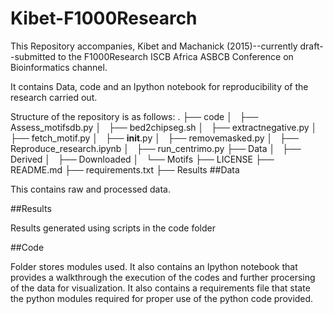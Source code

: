 # Kibet-F1000Research
This Repository accompanies, Kibet and Machanick (2015)--currently draft--submitted to the F1000Research ISCB 
Africa ASBCB Conference on Bioinformatics channel.

It contains Data, code and an Ipython notebook for reproducibility of the research carried out. 

Structure of the repository is as follows:
.
├── code
│   ├── Assess_motifsdb.py
│   ├── bed2chipseg.sh
│   ├── extractnegative.py
│   ├── fetch_motif.py
│   ├── __init__.py
│   ├── removemasked.py
│   ├── Reproduce_research.ipynb
│   ├── run_centrimo.py
├── Data
│   ├── Derived
│   ├── Downloaded
│   └── Motifs
├── LICENSE
├── README.md
├── requirements.txt
├── Results
##Data

This contains raw and processed data. 

##Results

Results generated using scripts in the code folder

##Code

Folder stores modules used. It also contains an Ipython notebook that provides a walkthrough the execution of 
the codes and further procersing of the data for visualization. It also contains a requirements file that state the 
python modules required for proper use of the python code provided.  


